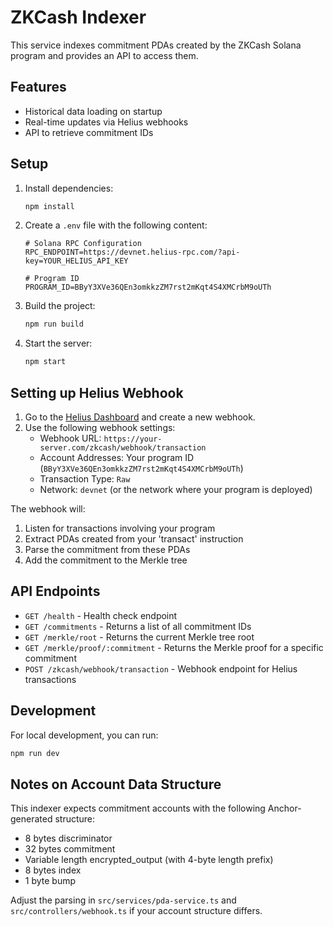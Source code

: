 # ZKCash Indexer

This service indexes commitment PDAs created by the ZKCash Solana program and provides an API to access them.

## Features

- Historical data loading on startup
- Real-time updates via Helius webhooks
- API to retrieve commitment IDs

## Setup

1. Install dependencies:
   ```bash
   npm install
   ```

2. Create a `.env` file with the following content:
   ```
   # Solana RPC Configuration
   RPC_ENDPOINT=https://devnet.helius-rpc.com/?api-key=YOUR_HELIUS_API_KEY

   # Program ID
   PROGRAM_ID=BByY3XVe36QEn3omkkzZM7rst2mKqt4S4XMCrbM9oUTh
   ```

3. Build the project:
   ```bash
   npm run build
   ```

4. Start the server:
   ```bash
   npm start
   ```

## Setting up Helius Webhook

1. Go to the [Helius Dashboard](https://dev.helius.xyz/dashboard) and create a new webhook.
2. Use the following webhook settings:
   - Webhook URL: `https://your-server.com/zkcash/webhook/transaction`
   - Account Addresses: Your program ID (`BByY3XVe36QEn3omkkzZM7rst2mKqt4S4XMCrbM9oUTh`)
   - Transaction Type: `Raw` 
   - Network: `devnet` (or the network where your program is deployed)

The webhook will:
1. Listen for transactions involving your program
2. Extract PDAs created from your 'transact' instruction
3. Parse the commitment from these PDAs
4. Add the commitment to the Merkle tree

## API Endpoints

- `GET /health` - Health check endpoint
- `GET /commitments` - Returns a list of all commitment IDs
- `GET /merkle/root` - Returns the current Merkle tree root
- `GET /merkle/proof/:commitment` - Returns the Merkle proof for a specific commitment
- `POST /zkcash/webhook/transaction` - Webhook endpoint for Helius transactions

## Development

For local development, you can run:
```bash
npm run dev
```

## Notes on Account Data Structure

This indexer expects commitment accounts with the following Anchor-generated structure:
- 8 bytes discriminator
- 32 bytes commitment
- Variable length encrypted_output (with 4-byte length prefix)
- 8 bytes index
- 1 byte bump

Adjust the parsing in `src/services/pda-service.ts` and `src/controllers/webhook.ts` if your account structure differs. 